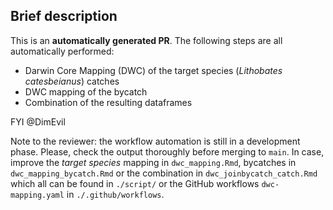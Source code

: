 ## Brief description

This is an **automatically generated PR**. 
The following steps are all automatically performed:

- Darwin Core Mapping (DWC) of the target species (*Lithobates catesbeianus*) catches 
- DWC mapping of the bycatch 
- Combination of the resulting dataframes

FYI @DimEvil

Note to the reviewer: the workflow automation is still in a development phase. Please, check the output thoroughly before merging to `main`. In case, improve the *target species* mapping in `dwc_mapping.Rmd`, bycatches in `dwc_mapping_bycatch.Rmd` or the combination in `dwc_joinbycatch_catch.Rmd` which all can be found in  `./script/` or  the GitHub workflows  `dwc-mapping.yaml` in `./.github/workflows`.
